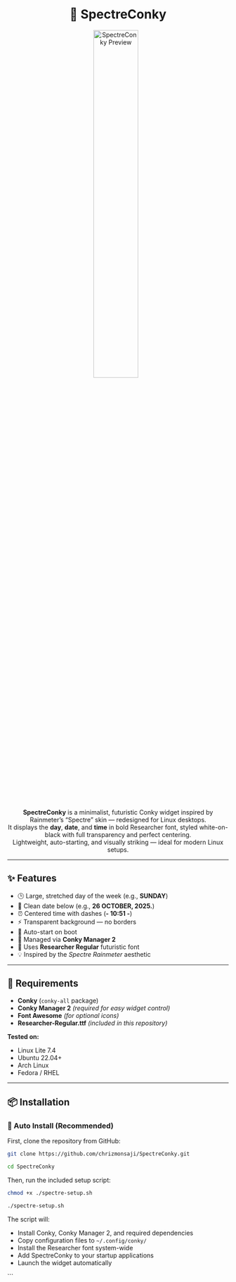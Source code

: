 <h1 align="center">🌌 SpectreConky</h1>

<p align="center">
  <img src="https://i.ibb.co/WpjR6Lp6/Screenshot-2025-10-26-15-45-02.png" alt="SpectreConky Preview" width="45%" style="margin-right: 10px; border-radius: 8px;">
</p>

<p align="center">
  <strong>SpectreConky</strong> is a minimalist, futuristic Conky widget inspired by Rainmeter’s “Spectre” skin — redesigned for Linux desktops.<br>
  It displays the <strong>day</strong>, <strong>date</strong>, and <strong>time</strong> in bold Researcher font, styled white-on-black with full transparency and perfect centering.<br>
  Lightweight, auto-starting, and visually striking — ideal for modern Linux setups.
</p>

<hr>

<h2>✨ Features</h2>

<ul>
  <li>🕒 Large, stretched day of the week (e.g., <strong>SUNDAY</strong>)</li>
  <li>📅 Clean date below (e.g., <strong>26 OCTOBER, 2025.</strong>)</li>
  <li>⏰ Centered time with dashes (<strong>- 10:51 -</strong>)</li>
  <li>⚡ Transparent background — no borders</li>
  <li>💾 Auto-start on boot</li>
  <li>🧠 Managed via <strong>Conky Manager 2</strong></li>
  <li>🧩 Uses <strong>Researcher Regular</strong> futuristic font</li>
  <li>💡 Inspired by the <em>Spectre Rainmeter</em> aesthetic</li>
</ul>

<hr>

<h2>🧰 Requirements</h2>

<ul>
  <li><strong>Conky</strong> (<code>conky-all</code> package)</li>
  <li><strong>Conky Manager 2</strong> <em>(required for easy widget control)</em></li>
  <li><strong>Font Awesome</strong> <em>(for optional icons)</em></li>
  <li><strong>Researcher-Regular.ttf</strong> <em>(included in this repository)</em></li>
</ul>

<p><strong>Tested on:</strong></p>
<ul>
  <li>Linux Lite 7.4</li>
  <li>Ubuntu 22.04+</li>
  <li>Arch Linux</li>
  <li>Fedora / RHEL</li>
</ul>

<hr>

<h2>📦 Installation</h2>

<h3>🔧 Auto Install (Recommended)</h3>

<p>First, clone the repository from GitHub:</p>

```bash
git clone https://github.com/chrizmonsaji/SpectreConky.git
```

```bash
cd SpectreConky
```

<p>Then, run the included setup script:</p>

```bash
chmod +x ./spectre-setup.sh
```

```bash
./spectre-setup.sh
```

<p>The script will:</p>

<ul>
  <li>Install Conky, Conky Manager 2, and required dependencies</li>
  <li>Copy configuration files to <code>~/.config/conky/</code></li>
  <li>Install the Researcher font system-wide</li>
  <li>Add SpectreConky to your startup applications</li>
  <li>Launch the widget automatically</li>
</ul>
```
